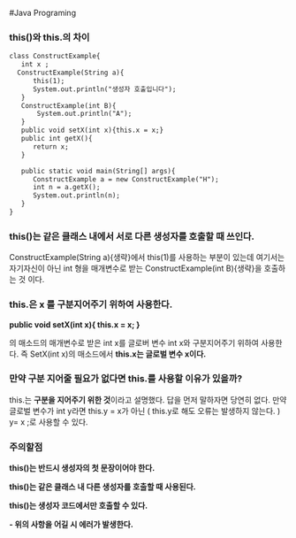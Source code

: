 #Java Programing



### this()와 this.의 차이


```markdown
class ConstructExample{
   int x ;
  ConstructExample(String a){
      this(1);
      System.out.println("생성자 호출입니다");
   }
   ConstructExample(int B){
       System.out.println("A");
   }
   public void setX(int x){this.x = x;}
   public int getX(){
      return x;
   }

   public static void main(String[] args){
      ConstructExample a = new ConstructExample("H");
      int n = a.getX();
      System.out.println(n);
   }
}
```

### this()는 같은 클래스 내에서 서로 다른 생성자를 호출할 때 쓰인다.

ConstructExample(String a){생략}에서 this(1)를 사용하는 부분이 있는데 
여기서는 자기자신이 아닌 int 형을 매개변수로 받는 ConstructExample(int B){생략}을 호출하는 것 이다.



### this.은 x 를 구분지어주기 위하여 사용한다.

**public void setX(int x){
this.x = x;
}**

의 매소드의 매개변수로 받은 int x를 글로버 변수 int x와 구분지어주기 위하여 사용한다.
즉 SetX(int x)의 매소드에서 **this.x는 글로벌 변수 x이다.**

### 만약 구분 지어줄 필요가 없다면 this.를 사용할 이유가 있을까?
this.는 **구분을 지어주기 위한 것**이라고 설명했다.
답을 먼저 말하자면
당연히 없다.
만약 글로벌 변수가 int y라면
this.y = x가 아닌  ( this.y로 해도 오류는 발생하지 않는다. )                                    
y= x ;로 사용할 수 있다.



### 주의할점
**this()는 반드시 생성자의 첫 문장이어야 한다.**

**this()는 같은 클래스 내 다른 생성자를 호출할 때 사용된다.**

**this()는 생성자 코드에서만 호출할 수 있다.**

**- 위의 사항을 어길 시 에러가 발생한다.**
